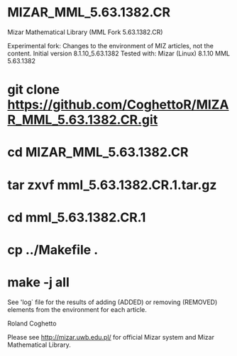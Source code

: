 # MIZAR_MML_5.63.1382.CR
Mizar Mathematical Library (MML Fork 5.63.1382.CR)

Experimental fork: Changes to the environment of MIZ articles, not the content.
Initial version 8.1.10_5.63.1382 
Tested with: Mizar (Linux) 8.1.10 MML 5.63.1382

# git clone https://github.com/CoghettoR/MIZAR_MML_5.63.1382.CR.git
# cd MIZAR_MML_5.63.1382.CR
# tar zxvf mml_5.63.1382.CR.1.tar.gz
# cd mml_5.63.1382.CR.1
# cp ../Makefile .
# make -j all

See 'log` file for the results of adding (ADDED) or removing (REMOVED) elements from the environment for each article.


Roland Coghetto 

Please see http://mizar.uwb.edu.pl/ for official Mizar system and Mizar Mathematical Library.
